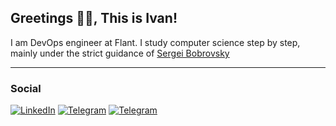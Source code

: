 ##  Greetings :metal::blush:, This is Ivan!

I am DevOps engineer at Flant. 
I study computer science step by step, mainly under the strict guidance of [Sergei Bobrovsky](https://vk.com/lambda_brain) 

---

### Social

[![LinkedIn](https://img.shields.io/badge/LinkedIn-0077B5?style=for-the-badge&logo=linkedin&logoColor=white)](https://www.linkedin.com/in/ivan-zakutnii-a43851203/)
[![Telegram](https://img.shields.io/badge/Telegram-2CA5E0?style=for-the-badge&logo=telegram&logoColor=white)](https://t.me/uz3rnam3)
[![Telegram](https://img.shields.io/badge/Gmail-D14836?style=for-the-badge&logo=gmail&logoColor=white)](mailto:zakutnii.ivan@gmail.com)

